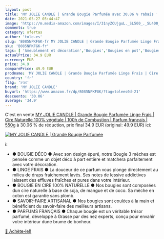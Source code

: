 ```yaml
---
layout: post
title: 'MY JOLIE CANDLE | Grande Bougie Parfumée avec 30.06 % rabais '
date: 2021-05-27 05:44:47
image: 'https://m.media-amazon.com/images/I/31nyZCUjguL._SL500_._SL400_.jpg'
comments: true
category: ofertas
author: 'tole.es'
slug: 'B085NPKFGK-fr MY JOLIE CANDLE | Grande Bougie Parfumée Linge Frais |...'
sku: 'B085NPKFGK-fr'
tags: [ 'Ameublement et décoration','Bougies','Bougies en pot','Bougies et bougeoirs','Cuisine et Maison','Décoration de la maison','my jolie candle', ]
actualPrice: 34.9 EUR
currency: EUR
price: 34.9
comparePrice: 49.9 EUR
prodname: 'MY JOLIE CANDLE | Grande Bougie Parfumée Linge Frais | Cire Naturelle 100% végétale | 100h de Combustion | Parfum français | 550g'
country: 'fr'
flag: '🇫🇷'
brand: 'MY JOLIE CANDLE'
buyurl: 'https://www.amazon.fr/dp/B085NPKFGK/?tag=tolees0d-21'
descuento: '30.06'
average: '34.9'
---
```


C'est en vente [MY JOLIE CANDLE | Grande Bougie Parfumée Linge Frais | Cire Naturelle 100% végétale | 100h de Combustion | Parfum français | 550g](https://www.amazon.fr/dp/B085NPKFGK/?tag=tolees0d-21)  à  30.06 % de réduction, prix final  34.9 EUR (original: 49.9 EUR) ici:

[![MY JOLIE CANDLE | Grande Bougie Parfumée](https://m.media-amazon.com/images/I/31nyZCUjguL._SL500_._SL400_.jpg)](https://www.amazon.fr/dp/B085NPKFGK/?tag=tolees0d-21)

ℹ️:

- ● BOUGIE DÉCO ● Avec son design épuré, notre Bougie 3 mèches est pensée comme un objet déco à part entière et matchera parfaitement avec votre décoration.
- ● LINGE FRAIS ● La douceur de ce parfum vous plonge directement au milieu de draps fraîchement lavés. Ses notes de lessive addictives laissent des effluves fraîches et pures dans votre intérieur.
- ● BOUGIE EN CIRE 100% NATURELLE ● Nos bougies sont composées dun cire naturelle à base de soja, de mangue et de coco. Sa mèche en coton est garantie sans plomb.
- ● SAVOIR-FAIRE ARTISANAL ● Nos bougies sont coulées à la main et bénéficient du savoir-faire des meilleurs artisans.
- ● PARFUMS FRANÇAIS ● Chaque bougie est un véritable trésor parfumé, développé à Grasse par des nez experts, conçu pour envahir votre intérieur dune brume de bonheur.

[🛒 Achète-le!!](https://www.amazon.fr/dp/B085NPKFGK/?tag=tolees0d-21)
